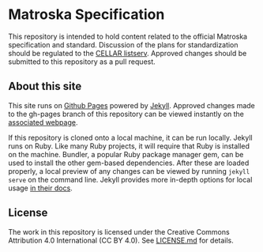 # Matroska Specification

This repository is intended to hold content related to the official Matroska specification and standard. Discussion of the plans for standardization should be regulated to the [CELLAR listserv](https://datatracker.ietf.org/wg/cellar/charter/). Approved changes should be submitted to this repository as a pull request.

## About this site

This site runs on [Github Pages](https://pages.github.com/) powered by [Jekyll](https://github.com/jekyll/jekyll/blob/master/README.markdown). Approved changes made to the gh-pages branch of this repository can be viewed instantly on the [associated webpage](http://matroska-org.github.io/matroska-specification/).

If this repository is cloned onto a local machine, it can be run locally. Jekyll runs on Ruby. Like many Ruby projects, it will require that Ruby is installed on the machine. Bundler, a popular Ruby package manager gem, can be used to install the other gem-based dependencies. After these are loaded properly, a local preview of any changes can be viewed by running `jekyll serve` on the command line. Jekyll provides more in-depth options for local usage [in their docs](https://jekyllrb.com/docs/usage/).

## License

The work in this repository is licensed under the Creative Commons Attribution 4.0 International (CC BY 4.0). See [LICENSE.md](LICENSE.md) for details.
